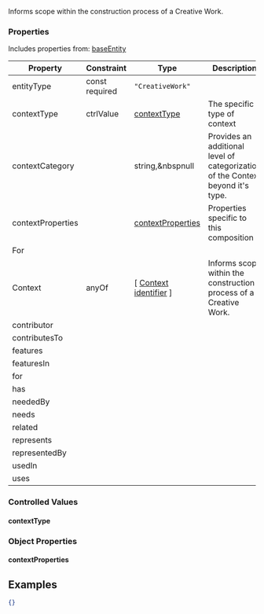 Informs scope within the construction process of a Creative Work.
### Properties

Includes properties from: [baseEntity](../core/baseEntity.md)

| Property          | Constraint        | Type                                                                           | Description                                                                     |
| ----------------- | ----------------- | ------------------------------------------------------------------------------ | ------------------------------------------------------------------------------- |
| entityType        | const<br>required | `"CreativeWork"`                                                               |                                                                                 |
| contextType       | ctrlValue         | [contextType](#contextType)                                                    | The specific type of context                                                    |
| contextCategory   |                   | string,&nbspnull                                                               | Provides an additional level of categorization of the Context beyond it's type. |
| contextProperties |                   | [contextProperties](#contextProperties)                                        | Properties specific to this composition                                         |
| For               |                   |                                                                                |                                                                                 |
| Context           | anyOf             | [ [Context](./Context.md) <br>[identifier](../Utility/Utility.md#identifier) ] | Informs scope within the construction process of a Creative Work.               |
| contributor       |                   |                                                                                |                                                                                 |
| contributesTo     |                   |                                                                                |                                                                                 |
| features          |                   |                                                                                |                                                                                 |
| featuresIn        |                   |                                                                                |                                                                                 |
| for               |                   |                                                                                |                                                                                 |
| has               |                   |                                                                                |                                                                                 |
| neededBy          |                   |                                                                                |                                                                                 |
| needs             |                   |                                                                                |                                                                                 |
| related           |                   |                                                                                |                                                                                 |
| represents        |                   |                                                                                |                                                                                 |
| representedBy     |                   |                                                                                |                                                                                 |
| usedIn            |                   |                                                                                |                                                                                 |
| uses              |                   |                                                                                |                                                                                 |




### Controlled Values

#### contextType


### Object Properties

#### contextProperties
## Examples

```JSON
{}
```